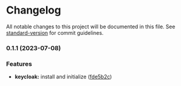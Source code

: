 # Changelog

All notable changes to this project will be documented in this file. See [standard-version](https://github.com/conventional-changelog/standard-version) for commit guidelines.

### 0.1.1 (2023-07-08)


### Features

* **keycloak:** install and initialize ([fde5b2c](https://github.com/MCesarczyk/keycloak-poc/commit/fde5b2c4afc97afb27dd9f42bf6ddc02ce45580a))
